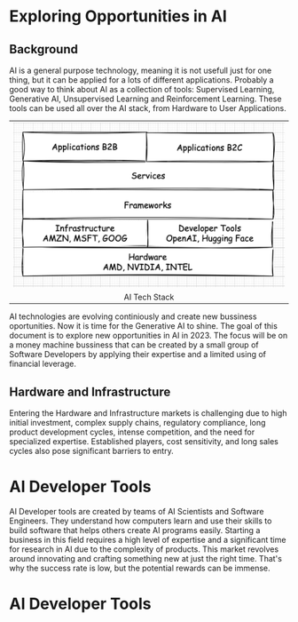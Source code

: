 # Exploring Opportunities in AI

## Background
AI is a general purpose technology, meaning it is not usefull just for one thing, but it can be applied for a lots of different applications. Probably a good way to think about AI as a collection of tools: Supervised Learning, Generative AI, Unsupervised Learning and Reinforcement Learning. These tools can be used all over the AI stack, from Hardware to User Applications.

<table width="256px">
  <tr>
    <td><img src="/posts/opportunities-in-ai-2023/landscape.png"/></td>
  </tr>
  <tr>
    <td align="center">AI Tech Stack</td>
  </tr>
</table> 

AI technologies are evolving continiously and create new bussiness oportunities. Now it is time for the Generative AI to shine. The goal of this document is to explore new opportunities in AI in 2023. The focus will be on a money machine bussiness that can be created by a small group of Software Developers by applying their expertise and a limited using of financial leverage.


## Hardware and Infrastructure 
Entering the Hardware and Infrastructure markets is challenging due to high initial investment, complex supply chains, regulatory compliance, long product development cycles, intense competition, and the need for specialized expertise. Established players, cost sensitivity, and long sales cycles also pose significant barriers to entry.  


# AI Developer Tools
AI Developer tools are created by teams of AI Scientists and Software Engineers. They understand how computers learn and use their skills to build software that helps others create AI programs easily. Starting a business in this field requires a high level of expertise and a significant time for research in AI due to the complexity of products. This market revolves around innovating and crafting something new at just the right time. That's why the success rate is low, but the potential rewards can be immense.

# AI Developer Tools













